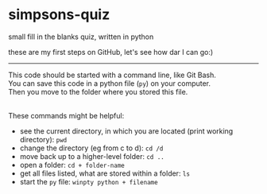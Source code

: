 # simpsons-quiz
small fill in the blanks quiz, written in python

these are my first steps on GitHub, let's see how dar I can go:)

--------
This code should be started with a command line, like Git Bash.<br>
You can save this code in a python file (`py`) on your computer.<br>
Then you move to the folder where you stored this file.<br><br>

These commands might be helpful:<br>
* see the current directory, in which you are located (print working directory): `pwd`
* change the directory (eg from c to d): `cd /d`
* move back up to a higher-level folder: `cd ..`
* open a folder: `cd + folder-name`
* get all files listed, what are stored within a folder: `ls`
* start the `py` file: `winpty python + filename`





